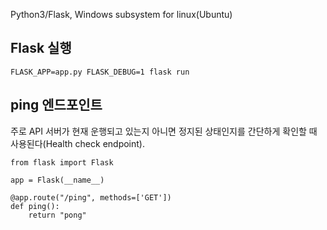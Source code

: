 Python3/Flask, Windows subsystem for linux(Ubuntu)

## Flask 실행

    FLASK_APP=app.py FLASK_DEBUG=1 flask run

## ping 엔드포인트

주로 API 서버가 현재 운행되고 있는지 아니면 정지된 상태인지를 간단하게 확인할 때 사용된다(Health check endpoint).

    from flask import Flask
    
    app = Flask(__name__)
    
    @app.route("/ping", methods=['GET'])
    def ping():
        return "pong"
